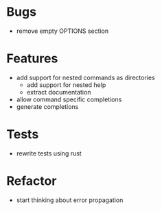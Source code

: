 # Bugs

- remove empty OPTIONS section

# Features

- add support for nested commands as directories
  - add support for nested help
  - extract documentation
- allow command specific completions
- generate completions

# Tests

- rewrite tests using rust

# Refactor

- start thinking about error propagation
